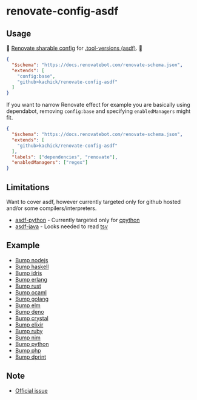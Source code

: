 # renovate-config-asdf

## Usage

🚧 [Renovate sharable config](https://docs.renovatebot.com/config-presets/) for [.tool-versions (asdf)](https://github.com/asdf-vm/asdf-plugins/tree/master/plugins). 🚧

```json
{
  "$schema": "https://docs.renovatebot.com/renovate-schema.json",
  "extends": [
    "config:base",
    "github>kachick/renovate-config-asdf"
  ]
}
```

If you want to narrow Renovate effect for example you are basically using dependabot, removing `config:base` and specifying `enabledManagers` might fit.

```json
{
  "$schema": "https://docs.renovatebot.com/renovate-schema.json",
  "extends": [
    "github>kachick/renovate-config-asdf"
  ],
  "labels": ["dependencies", "renovate"],
  "enabledManagers": ["regex"]
}
```

## Limitations

Want to cover asdf, however currently targeted only for github hosted and/or some compilers/interpreters.

- [asdf-python](https://github.com/danhper/asdf-python) - Currently targeted only for [cpython](https://github.com/python/cpython)
- [asdf-java](https://github.com/halcyon/asdf-java) - Looks needed to read [tsv](https://github.com/halcyon/asdf-java/tree/master/data)

## Example

- [Bump nodejs](https://github.com/kachick/renovate-config-asdf/pull/21)
- [Bump haskell](https://github.com/kachick/renovate-config-asdf/pull/19)
- [Bump idris](https://github.com/kachick/renovate-config-asdf/pull/20)
- [Bump erlang](https://github.com/kachick/renovate-config-asdf/pull/18)
- [Bump rust](https://github.com/kachick/renovate-config-asdf/pull/17)
- [Bump ocaml](https://github.com/kachick/renovate-config-asdf/pull/15)
- [Bump golang](https://github.com/kachick/renovate-config-asdf/pull/12)
- [Bump elm](https://github.com/kachick/renovate-config-asdf/pull/10)
- [Bump deno](https://github.com/kachick/renovate-config-asdf/pull/5)
- [Bump crystal](https://github.com/kachick/renovate-config-asdf/pull/7)
- [Bump elixir](https://github.com/kachick/renovate-config-asdf/pull/9)
- [Bump ruby](https://github.com/kachick/renovate-config-asdf/pull/16)
- [Bump nim](https://github.com/kachick/renovate-config-asdf/pull/6)
- [Bump python](https://github.com/kachick/renovate-config-asdf/pull/22)
- [Bump php](https://github.com/kachick/renovate-config-asdf/pull/1)
- [Bump dprint](https://github.com/kachick/renovate-config-asdf/pull/8)

## Note

- [Official issue](https://github.com/renovatebot/renovate/issues/4051)
